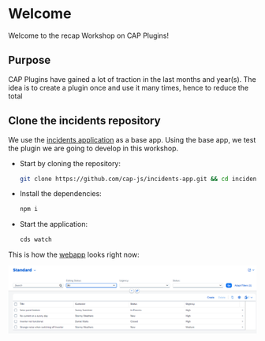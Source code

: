 # Welcome
Welcome to the recap Workshop on CAP Plugins!

## Purpose

CAP Plugins have gained a lot of traction in the last months and year(s).
The idea is to create a plugin once and use it many times, hence to reduce the total

## Clone the incidents repository

We use the [incidents application](https://github.com/cap-js/incidents-app) as a base app. Using the base app, we test the plugin we are going to develop in this workshop.

- Start by cloning the repository:

    ```sh
    git clone https://github.com/cap-js/incidents-app.git && cd incidents-app && git checkout criticality-plugin-workshop
    ```

- Install the dependencies:

     ```sh
    npm i 
    ```

- Start the application:

   ```sh
   cds watch
   ```

This is how the [webapp](http://localhost:4004/incidents/webapp/index.html) looks right now:

![Screenshot of the Incidents app UI w/o the plugin](./images/Incidents-ui-before.png)
